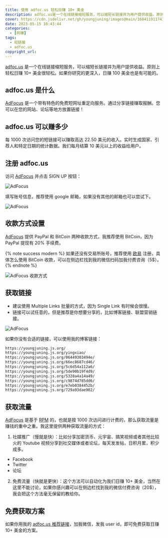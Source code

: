 ```yaml
---
title: 使用 adfoc.us 轻松日赚 10+ 美金
description: adfoc.us是一个在线链接缩短服务，可以缩短长链接并为用户提供收益。原则上轻松日赚 10+ 美金很轻松。如果你研究的更深入，日赚 100+ 美金也是有可能的。
cover: https://cdn.jsdelivr.net/gh/youngjuning/images@main/1684119117438.png
date: 2023-05-15 10:43:44
categories:
  - [网赚]
tags:
  - 短链接
  - adfoc.us
copyright_url:
---
```


[adfoc.us](http://adfoc.us/?refid=811429) 是一个在线链接缩短服务，可以缩短长链接并为用户提供收益。原则上轻松日赚 10+ 美金很轻松。如果你研究的更深入，日赚 100 美金也是有可能的。

<ins class="adsbygoogle" style="display:block; text-align:center;"  data-ad-layout="in-article" data-ad-format="fluid" data-ad-client="ca-pub-7962287588031867" data-ad-slot="2542544532"></ins><script> (adsbygoogle = window.adsbygoogle || []).push({});</script>

## adfoc.us 是什么

[AdFocus](http://adfoc.us/?refid=811429) 是一个带有特色的免费短网址重定向服务。通过分享链接赚取报酬。您可以在您的网站、论坛等地方放置链接！

## adfoc.us 可以赚多少

每 1000 次访问您的短链接可以赚取高达 22.50 美元的收入。实时生成国家、引荐人和特定日期的统计数据。我们每月结算 10 美元以上的收益给用户。

## 注册 adfoc.us

访问 [AdFocus](http://adfoc.us/?refid=811429) 并点击 SIGN UP 按钮：

![AdFocus](https://cdn.jsdelivr.net/gh/youngjuning/images@main/1684119336266.png)

填写账号信息，推荐使用 google 邮箱，如果没有其他的邮箱也可以尝试下。

![AdFocus](https://cdn.jsdelivr.net/gh/youngjuning/images@main/1684119381546.png)

## 收款方式设置

[AdFocus](http://adfoc.us/?refid=811429) 提供 PayPal 和 BitCoin 两种收款方式，我推荐使用 BitCoin，因为 PayPal 提现有 20% 手续费。

{% note success modern %}
如果还没有交易所账号，推荐使用 [欧易](https://cnouyi.careers/join/12735795) 注册，具体怎么使用 BitCoin 收款，可以在侧边栏找到我的微信扫码加我付费咨询（5$）。
{% endnote %}

![AdFocus 收款方式](https://cdn.jsdelivr.net/gh/youngjuning/images@main/1684119728484.png)

## 获取链接

- 建议使用 Multiple Links 批量的方式，因为 Single Link 有时候会很慢。
- 链接可以试任意的，但是推荐是你想要分享的，比如博客链接、联盟营销链接。

![AdFocus](https://cdn.jsdelivr.net/gh/youngjuning/images@main/1684120238509.png)

如果你没有合适的链接，可以使用我的博客链接：

```txt
https://youngjuning.js.org/
https://youngjuning.js.org/yingxiao/
https://youngjuning.js.org/06449303494e/
https://youngjuning.js.org/66ec8687cd46/
https://youngjuning.js.org/5c6d54a112a6/
https://youngjuning.js.org/5de90b19f4d9/
https://youngjuning.js.org/5328a4a14a49/
https://youngjuning.js.org/c9874d785dd6/
https://youngjuning.js.org/e7eb0384452b/
https://youngjuning.js.org/729a93dae902/
```

## 获取流量

[AdFocus](http://adfoc.us/?refid=811429) 是基于 [RPM](https://adfoc.us/81142995588438) 的，也就是按 1000 次访问进行计费的，那么获取流量是赚钱的重中之重。我这里提供两种获取流量的方式：

1. 社媒推广（慢就是快）：比如分享加密货币、元宇宙、搞笑视频或者其他比较火的 Youtube 视频分享到社交媒体或者论坛，每天发发帖，日积月累，积少成多。
  - Facebook
  - Twitter
  - 论坛
2. 免费流量（快就是更快）：这个方法可以自动化为我们日赚 10+ 美金，当然在这里不能讨论，如果你感兴趣可以在侧边栏找到我的微信付费咨询（20$），我会把这个方法毫无保留的教给你。

## 免费获取方案

如果你用我的 [adfoc.us 推荐链接](http://adfoc.us/?refid=811429)，加我微信，发我 user id，即可免费获取日赚 10+ 美金的方案。

